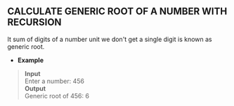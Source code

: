 ## CALCULATE GENERIC ROOT OF A NUMBER WITH RECURSION

It sum of digits of a number unit we don't get a single digit is known as generic root.  

* **Example**   

> **Input**   
> Enter a number: 456    
> **Output**   
> Generic root of 456: 6    



